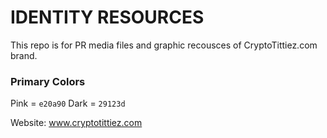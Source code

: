 # IDENTITY RESOURCES

This repo is for PR media files and graphic recousces of CryptoTittiez.com brand.

### Primary Colors
Pink = `e20a90`
Dark = `29123d`

Website: www.cryptotittiez.com
